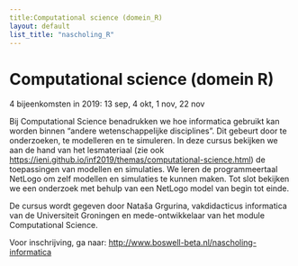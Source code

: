 ```yaml
---
title:Computational science (domein_R)
layout: default
list_title: "nascholing_R"
---
```


# Computational science (domein R)
4 bijeenkomsten in 2019: 13 sep, 4 okt, 1 nov, 22 nov

Bij Computational Science benadrukken we hoe informatica gebruikt kan worden binnen “andere wetenschappelijke disciplines”. Dit gebeurt door te onderzoeken, te modelleren en te simuleren. In deze cursus bekijken we aan de hand van het lesmateriaal (zie ook https://ieni.github.io/inf2019/themas/computational-science.html) de toepassingen van modellen en simulaties. We leren de programmeertaal NetLogo om zelf modellen en simulaties te kunnen maken. Tot slot bekijken we een onderzoek met behulp van een NetLogo model van begin tot einde.

De cursus wordt gegeven door Nataša Grgurina, vakdidacticus informatica van de Universiteit Groningen en mede-ontwikkelaar van het module Computational Science.

Voor inschrijving, ga naar: http://www.boswell-beta.nl/nascholing-informatica
